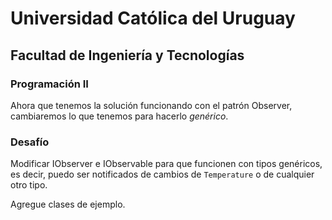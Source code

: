 # Universidad Católica del Uruguay

## Facultad de Ingeniería y Tecnologías

### Programación II

Ahora que tenemos la solución funcionando con el patrón Observer, cambiaremos lo que tenemos para hacerlo _genérico_.

### Desafío

Modificar IObserver e IObservable para que funcionen con tipos genéricos, es decir, puedo ser notificados de cambios de `Temperature` o de cualquier otro tipo.

Agregue clases de ejemplo.
